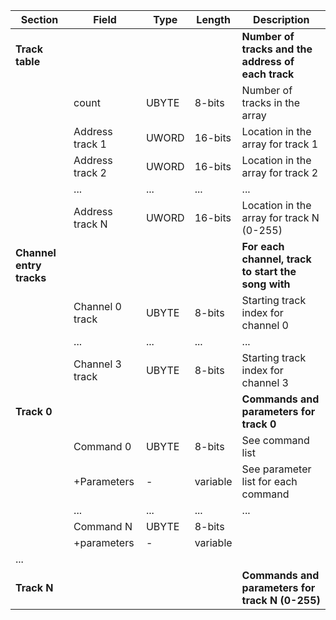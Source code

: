 | **Section** | **Field** | **Type** | **Length** | **Description** |
| --- | --- | --- | --- | --- |
| **Track table** |  |  |  | **Number of tracks and the address of each track** |
|  | count | UBYTE | 8-bits | Number of tracks in the array |
|  | Address track 1 | UWORD | 16-bits | Location in the array for track 1 |
|  | Address track 2 | UWORD | 16-bits | Location in the array for track 2 |
|  | ... | ... | ... | ... | ... | ... |
|  | Address track N | UWORD | 16-bits | Location in the array for track N (0-255) |
| **Channel entry tracks** |  |  |  | **For each channel, track to start the song with** |
|  | Channel 0 track | UBYTE | 8-bits | Starting track index for channel 0 |
|  | ... | ... | ... | ... |
|  | Channel 3 track | UBYTE | 8-bits | Starting track index for channel 3 |
| **Track 0** |  |  | | **Commands and parameters for track 0** |
|  | Command 0 | UBYTE | 8-bits | See command list |
|  | +Parameters | - | variable | See parameter list for each command |
|  | ... | ... | ... | ... | ... |
|  | Command N | UBYTE | 8-bits | |
|  | +parameters | - | variable | |
| ... | | | | | ... |
| **Track N** |  |  | | **Commands and parameters for track N (0-255)** |
